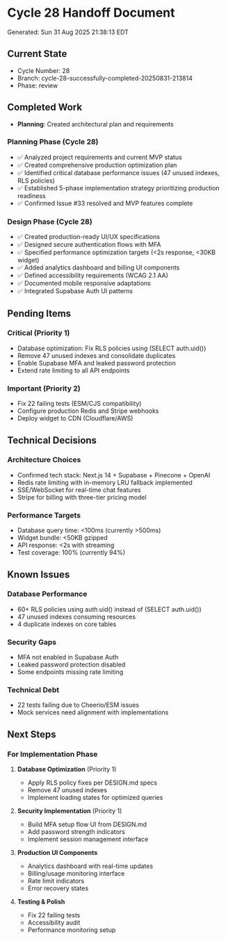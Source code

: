 # Cycle 28 Handoff Document

Generated: Sun 31 Aug 2025 21:38:13 EDT

## Current State
- Cycle Number: 28
- Branch: cycle-28-successfully-completed-20250831-213814
- Phase: review

## Completed Work
<!-- Updated by each agent as they complete their phase -->
- **Planning**: Created architectural plan and requirements
### Planning Phase (Cycle 28)
- ✅ Analyzed project requirements and current MVP status
- ✅ Created comprehensive production optimization plan
- ✅ Identified critical database performance issues (47 unused indexes, RLS policies)
- ✅ Established 5-phase implementation strategy prioritizing production readiness
- ✅ Confirmed Issue #33 resolved and MVP features complete

### Design Phase (Cycle 28)
- ✅ Created production-ready UI/UX specifications
- ✅ Designed secure authentication flows with MFA
- ✅ Specified performance optimization targets (<2s response, <30KB widget)
- ✅ Added analytics dashboard and billing UI components
- ✅ Defined accessibility requirements (WCAG 2.1 AA)
- ✅ Documented mobile responsive adaptations
- ✅ Integrated Supabase Auth UI patterns

## Pending Items
<!-- Items that need attention in the next phase or cycle -->
### Critical (Priority 1)
- Database optimization: Fix RLS policies using (SELECT auth.uid())
- Remove 47 unused indexes and consolidate duplicates
- Enable Supabase MFA and leaked password protection
- Extend rate limiting to all API endpoints

### Important (Priority 2)
- Fix 22 failing tests (ESM/CJS compatibility)
- Configure production Redis and Stripe webhooks
- Deploy widget to CDN (Cloudflare/AWS)

## Technical Decisions
<!-- Important technical decisions made during this cycle -->
### Architecture Choices
- Confirmed tech stack: Next.js 14 + Supabase + Pinecone + OpenAI
- Redis rate limiting with in-memory LRU fallback implemented
- SSE/WebSocket for real-time chat features
- Stripe for billing with three-tier pricing model

### Performance Targets
- Database query time: <100ms (currently >500ms)
- Widget bundle: <50KB gzipped
- API response: <2s with streaming
- Test coverage: 100% (currently 94%)

## Known Issues
<!-- Issues discovered but not yet resolved -->
### Database Performance
- 60+ RLS policies using auth.uid() instead of (SELECT auth.uid())
- 47 unused indexes consuming resources
- 4 duplicate indexes on core tables

### Security Gaps
- MFA not enabled in Supabase Auth
- Leaked password protection disabled
- Some endpoints missing rate limiting

### Technical Debt
- 22 tests failing due to Cheerio/ESM issues
- Mock services need alignment with implementations

## Next Steps
<!-- Clear action items for the next agent/cycle -->
### For Implementation Phase
1. **Database Optimization** (Priority 1)
   - Apply RLS policy fixes per DESIGN.md specs
   - Remove 47 unused indexes
   - Implement loading states for optimized queries
   
2. **Security Implementation** (Priority 1)
   - Build MFA setup flow UI from DESIGN.md
   - Add password strength indicators
   - Implement session management interface
   
3. **Production UI Components**
   - Analytics dashboard with real-time updates
   - Billing/usage monitoring interface
   - Rate limit indicators
   - Error recovery states

4. **Testing & Polish**
   - Fix 22 failing tests
   - Accessibility audit
   - Performance monitoring setup

